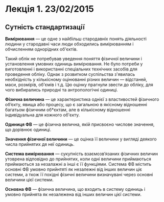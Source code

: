 # Лекція 1. 23/02/2015

## Сутність стандартизації

__Вимірювання__ &mdash; це одне з найбільш стародавніх понять діяльності людини у стародавні часи люди
обходились вимірюванням і обчисленням однорідних об'єктів.

Такий облік не потребував уведення поняття фізичної величини і установлення умовних одиниць
вимірювання. Не було потреби у виготовленні і використанні спеціальних технічних засобів для
проведення обліку. Однак з розвитком суспільства з'явилась необхідність у кількісному оцінюванні
різних величин &mdash; відстаней, маси, розмірів, об'ємів і т.д. Цю оцінку прагнули звести до обліку, для
чого вибирались природні та антропологічні одиниці.

__Фізична величина__ &mdash; це характеристика однієї з властивостей фізичного об’єкту, явища або процесу,
що є загальною в якісному відношенні багатьом фізичним об*єктам, але в кількісному відношенні
індивідуальна для кожного об'єкту.

__Одиниця ФВ__ &mdash; це фізична велична, якій присвоєно числове значення, що дорівнює одиниці.

__Значення фізичної величини__ &mdash; це оцінка її величини у вигляді деякого числа прийнятих дя неї
одиниць.

__Система вимірювання__ &mdash; сукупність взаємозв’язаних фізичних величин утоврена відповідно до прийнятих,
коли одні величини приймаються приймаються за незалажні а інші є її функціями. Система ФВ містить
основні ФВ умовно прийнтяті як незалежні від інших величин ціє системи, а ткож її похідні фізичні
величини визначувані через основні величини цієї системи.

__Основна ФВ__ &mdash; фізична величина, що входить в систему одиниць і умовно прийнята як незалежена від
інших величин цієї системи.
